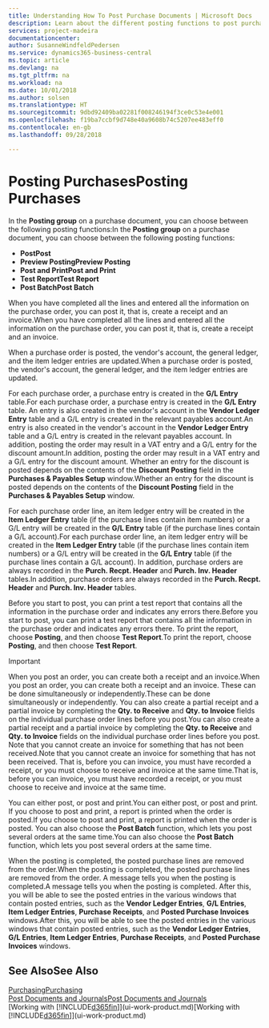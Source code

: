 ```yaml
---
title: Understanding How To Post Purchase Documents | Microsoft Docs
description: Learn about the different posting functions to post purchase documents.
services: project-madeira
documentationcenter: 
author: SusanneWindfeldPedersen
ms.service: dynamics365-business-central
ms.topic: article
ms.devlang: na
ms.tgt_pltfrm: na
ms.workload: na
ms.date: 10/01/2018
ms.author: solsen
ms.translationtype: HT
ms.sourcegitcommit: 9dbd92409ba02281f008246194f3ce0c53e4e001
ms.openlocfilehash: f19ba7ccbf9d748e40a9608b74c5207ee483eff0
ms.contentlocale: en-gb
ms.lasthandoff: 09/28/2018

---
```

# <a name="posting-purchases"></a><span data-ttu-id="22b22-103">Posting Purchases</span><span class="sxs-lookup"><span data-stu-id="22b22-103">Posting Purchases</span></span>
<span data-ttu-id="22b22-104">In the **Posting group** on a purchase document, you can choose between the following posting functions:</span><span class="sxs-lookup"><span data-stu-id="22b22-104">In the **Posting group** on a purchase document, you can choose between the following posting functions:</span></span>

* <span data-ttu-id="22b22-105">**Post**</span><span class="sxs-lookup"><span data-stu-id="22b22-105">**Post**</span></span>
* <span data-ttu-id="22b22-106">**Preview Posting**</span><span class="sxs-lookup"><span data-stu-id="22b22-106">**Preview Posting**</span></span>
* <span data-ttu-id="22b22-107">**Post and Print**</span><span class="sxs-lookup"><span data-stu-id="22b22-107">**Post and Print**</span></span>
* <span data-ttu-id="22b22-108">**Test Report**</span><span class="sxs-lookup"><span data-stu-id="22b22-108">**Test Report**</span></span>
* <span data-ttu-id="22b22-109">**Post Batch**</span><span class="sxs-lookup"><span data-stu-id="22b22-109">**Post Batch**</span></span>

<span data-ttu-id="22b22-110">When you have completed all the lines and entered all the information on the purchase order, you can post it, that is, create a receipt and an invoice.</span><span class="sxs-lookup"><span data-stu-id="22b22-110">When you have completed all the lines and entered all the information on the purchase order, you can post it, that is, create a receipt and an invoice.</span></span>

<span data-ttu-id="22b22-111">When a purchase order is posted, the vendor's account, the general ledger, and the item ledger entries are updated.</span><span class="sxs-lookup"><span data-stu-id="22b22-111">When a purchase order is posted, the vendor's account, the general ledger, and the item ledger entries are updated.</span></span>

<span data-ttu-id="22b22-112">For each purchase order, a purchase entry is created in the **G/L Entry** table.</span><span class="sxs-lookup"><span data-stu-id="22b22-112">For each purchase order, a purchase entry is created in the **G/L Entry** table.</span></span> <span data-ttu-id="22b22-113">An entry is also created in the vendor's account in the **Vendor Ledger Entry** table and a G/L entry is created in the relevant payables account.</span><span class="sxs-lookup"><span data-stu-id="22b22-113">An entry is also created in the vendor's account in the **Vendor Ledger Entry** table and a G/L entry is created in the relevant payables account.</span></span> <span data-ttu-id="22b22-114">In addition, posting the order may result in a VAT entry and a G/L entry for the discount amount.</span><span class="sxs-lookup"><span data-stu-id="22b22-114">In addition, posting the order may result in a VAT entry and a G/L entry for the discount amount.</span></span> <span data-ttu-id="22b22-115">Whether an entry for the discount is posted depends on the contents of the **Discount Posting** field in the **Purchases & Payables Setup** window.</span><span class="sxs-lookup"><span data-stu-id="22b22-115">Whether an entry for the discount is posted depends on the contents of the **Discount Posting** field in the **Purchases & Payables Setup** window.</span></span>

<span data-ttu-id="22b22-116">For each purchase order line, an item ledger entry will be created in the **Item Ledger Entry** table (if the purchase lines contain item numbers) or a G/L entry will be created in the **G/L Entry** table (if the purchase lines contain a G/L account).</span><span class="sxs-lookup"><span data-stu-id="22b22-116">For each purchase order line, an item ledger entry will be created in the **Item Ledger Entry** table (if the purchase lines contain item numbers) or a G/L entry will be created in the **G/L Entry** table (if the purchase lines contain a G/L account).</span></span> <span data-ttu-id="22b22-117">In addition, purchase orders are always recorded in the **Purch. Recpt. Header** and **Purch. Inv. Header** tables.</span><span class="sxs-lookup"><span data-stu-id="22b22-117">In addition, purchase orders are always recorded in the **Purch. Recpt. Header** and **Purch. Inv. Header** tables.</span></span>

<span data-ttu-id="22b22-118">Before you start to post, you can print a test report that contains all the information in the purchase order and indicates any errors there.</span><span class="sxs-lookup"><span data-stu-id="22b22-118">Before you start to post, you can print a test report that contains all the information in the purchase order and indicates any errors there.</span></span> <span data-ttu-id="22b22-119">To print the report, choose **Posting**, and then choose **Test Report**.</span><span class="sxs-lookup"><span data-stu-id="22b22-119">To print the report, choose **Posting**, and then choose **Test Report**.</span></span>

> [!IMPORTANT]  
>   <span data-ttu-id="22b22-120">When you post an order, you can create both a receipt and an invoice.</span><span class="sxs-lookup"><span data-stu-id="22b22-120">When you post an order, you can create both a receipt and an invoice.</span></span> <span data-ttu-id="22b22-121">These can be done simultaneously or independently.</span><span class="sxs-lookup"><span data-stu-id="22b22-121">These can be done simultaneously or independently.</span></span> <span data-ttu-id="22b22-122">You can also create a partial receipt and a partial invoice by completing the **Qty. to Receive** and **Qty. to Invoice** fields on the individual purchase order lines before you post.</span><span class="sxs-lookup"><span data-stu-id="22b22-122">You can also create a partial receipt and a partial invoice by completing the **Qty. to Receive** and **Qty. to Invoice** fields on the individual purchase order lines before you post.</span></span> <span data-ttu-id="22b22-123">Note that you cannot create an invoice for something that has not been received.</span><span class="sxs-lookup"><span data-stu-id="22b22-123">Note that you cannot create an invoice for something that has not been received.</span></span> <span data-ttu-id="22b22-124">That is, before you can invoice, you must have recorded a receipt, or you must choose to receive and invoice at the same time.</span><span class="sxs-lookup"><span data-stu-id="22b22-124">That is, before you can invoice, you must have recorded a receipt, or you must choose to receive and invoice at the same time.</span></span>

<span data-ttu-id="22b22-125">You can either post, or post and print.</span><span class="sxs-lookup"><span data-stu-id="22b22-125">You can either post, or post and print.</span></span> <span data-ttu-id="22b22-126">If you choose to post and print, a report is printed when the order is posted.</span><span class="sxs-lookup"><span data-stu-id="22b22-126">If you choose to post and print, a report is printed when the order is posted.</span></span> <span data-ttu-id="22b22-127">You can also choose the **Post Batch** function, which lets you post several orders at the same time.</span><span class="sxs-lookup"><span data-stu-id="22b22-127">You can also choose the **Post Batch** function, which lets you post several orders at the same time.</span></span>

<span data-ttu-id="22b22-128">When the posting is completed, the posted purchase lines are removed from the order.</span><span class="sxs-lookup"><span data-stu-id="22b22-128">When the posting is completed, the posted purchase lines are removed from the order.</span></span> <span data-ttu-id="22b22-129">A message tells you when the posting is completed.</span><span class="sxs-lookup"><span data-stu-id="22b22-129">A message tells you when the posting is completed.</span></span> <span data-ttu-id="22b22-130">After this, you will be able to see the posted entries in the various windows that contain posted entries, such as the **Vendor Ledger Entries**, **G/L Entries**, **Item Ledger Entries**, **Purchase Receipts**, and **Posted Purchase Invoices** windows.</span><span class="sxs-lookup"><span data-stu-id="22b22-130">After this, you will be able to see the posted entries in the various windows that contain posted entries, such as the **Vendor Ledger Entries**, **G/L Entries**, **Item Ledger Entries**, **Purchase Receipts**, and **Posted Purchase Invoices** windows.</span></span>

## <a name="see-also"></a><span data-ttu-id="22b22-131">See Also</span><span class="sxs-lookup"><span data-stu-id="22b22-131">See Also</span></span>
[<span data-ttu-id="22b22-132">Purchasing</span><span class="sxs-lookup"><span data-stu-id="22b22-132">Purchasing</span></span>](purchasing-manage-purchasing.md)  
[<span data-ttu-id="22b22-133">Post Documents and Journals</span><span class="sxs-lookup"><span data-stu-id="22b22-133">Post Documents and Journals</span></span>](ui-post-documents-journals.md)  
<span data-ttu-id="22b22-134">[Working with [!INCLUDE[d365fin](includes/d365fin_md.md)]](ui-work-product.md)</span><span class="sxs-lookup"><span data-stu-id="22b22-134">[Working with [!INCLUDE[d365fin](includes/d365fin_md.md)]](ui-work-product.md)</span></span>


